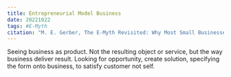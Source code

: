 ```yaml
---
title: Entrepreneurial Model Business
date: 20221022
tags: #E-Myth
citation: "M. E. Gerber, The E-Myth Revisited: Why Most Small Businesses Don’t Work and What to Do About It. Harper Collins, 2009."
---
```

Seeing business as product. Not the resulting object or service, but the way business deliver result. Looking for opportunity, create solution, specifying the form onto business, to satisfy customer not self.